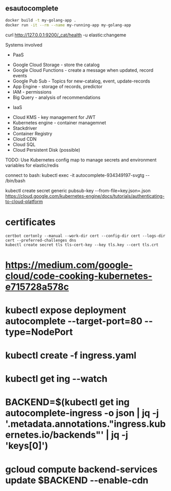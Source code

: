 esautocomplete
--------------


```bash
docker build -t my-golang-app .
docker run -it --rm --name my-running-app my-golang-app
```


curl http://127.0.0.1:9200/_cat/health -u elastic:changeme




Systems involved

* PaaS
- Google Cloud Storage - store the catalog
- Google Cloud Functions - create a message when updated, record events
- Google Pub Sub - Topics for new-catalog, event, update-records
- App Engine - storage of records, predictor
- IAM - permissions
- Big Query - analysis of recommendations

* IaaS
- Cloud KMS - key management for JWT
- Kubernetes engine - container managemnet
- Stackdriver
- Container Registry
- Cloud CDN
- Cloud SQL
- Cloud Persistent Disk (possible)



TODO:
Use Kubernetes config map to manage secrets and environment variables for elastic/redis

connect to bash: kubectl exec -it autocomplete-934349197-svgtg -- /bin/bash

kubectl create secret generic pubsub-key --from-file=key.json=<PATH-TO-KEY-FILE>.json
https://cloud.google.com/kubernetes-engine/docs/tutorials/authenticating-to-cloud-platform

# certificates
```
certbot certonly --manual --work-dir cert --config-dir cert --logs-dir cert --preferred-challenges dns
kubectl create secret tls tls-cert-key --key tls.key --cert tls.crt
```

# https://medium.com/google-cloud/code-cooking-kubernetes-e715728a578c
# kubectl expose deployment autocomplete --target-port=80 --type=NodePort
# kubectl create -f ingress.yaml
# kubectl get ing --watch
# BACKEND=$(kubectl get ing autocomplete-ingress -o json | jq -j '.metadata.annotations."ingress.kubernetes.io/backends"' | jq -j 'keys[0]')
# gcloud compute backend-services update $BACKEND --enable-cdn
